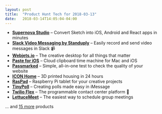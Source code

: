 ```yaml
---
layout: post
title:  "Product Hunt Tech for 2018-03-13"
date:   2018-03-14T14:05:04-04:00
---
```


* **[Supernova Studio](https://www.producthunt.com/posts/supernova-studio?utm_campaign=producthunt-api&utm_medium=api&utm_source=Application%3A+Daily+Digest+RSS+%28ID%3A+3202%29)** – Convert Sketch into iOS, Android and React apps in minutes
* **[Slack Video Messaging by Standuply](https://www.producthunt.com/posts/slack-video-messaging-by-standuply?utm_campaign=producthunt-api&utm_medium=api&utm_source=Application%3A+Daily+Digest+RSS+%28ID%3A+3202%29)** – Easily record and send video messages in Slack 📹
* **[Webjets.io](https://www.producthunt.com/posts/webjets-io?utm_campaign=producthunt-api&utm_medium=api&utm_source=Application%3A+Daily+Digest+RSS+%28ID%3A+3202%29)** – The creative desktop for all things that matter
* **[Paste for iOS](https://www.producthunt.com/posts/paste-for-ios?utm_campaign=producthunt-api&utm_medium=api&utm_source=Application%3A+Daily+Digest+RSS+%28ID%3A+3202%29)** – Cloud clipboard time machine for Mac and iOS
* **[Passmarked](https://www.producthunt.com/posts/passmarked?utm_campaign=producthunt-api&utm_medium=api&utm_source=Application%3A+Daily+Digest+RSS+%28ID%3A+3202%29)** – Simple, all-in-one test to check the quality of your website
* **[ICON Home](https://www.producthunt.com/posts/icon-home?utm_campaign=producthunt-api&utm_medium=api&utm_source=Application%3A+Daily+Digest+RSS+%28ID%3A+3202%29)** – 3D printed housing in 24 hours
* **[RasPad](https://www.producthunt.com/posts/raspad?utm_campaign=producthunt-api&utm_medium=api&utm_source=Application%3A+Daily+Digest+RSS+%28ID%3A+3202%29)** – Raspberry Pi tablet for your creative projects
* **[TinyPoll](https://www.producthunt.com/posts/tinypoll?utm_campaign=producthunt-api&utm_medium=api&utm_source=Application%3A+Daily+Digest+RSS+%28ID%3A+3202%29)** – Creating polls made easy in iMessage
* **[Twilio Flex](https://www.producthunt.com/posts/twilio-flex?utm_campaign=producthunt-api&utm_medium=api&utm_source=Application%3A+Daily+Digest+RSS+%28ID%3A+3202%29)** – The programmable contact center platform 📱
* **[LettuceMeet](https://www.producthunt.com/posts/lettucemeet?utm_campaign=producthunt-api&utm_medium=api&utm_source=Application%3A+Daily+Digest+RSS+%28ID%3A+3202%29)** – The easiest way to schedule group meetings

… and [15 more](https://www.producthunt.com/tech) products